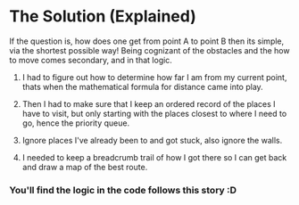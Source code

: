 # The Solution (Explained)

If the question is, how does one get from point A to point B then its simple,
via the shortest possible way! Being cognizant of the obstacles and the how to 
move comes secondary, and in that logic.

1. I had to figure out how to determine how far I am from my current point, 
thats when the mathematical formula for distance came into play.

2. Then I had to make sure that I keep an ordered record of the places I have to
visit, but only starting with the places closest to where I need to go, hence
the priority queue.

3. Ignore places I've already been to and got stuck, also ignore the walls.

4. I needed to keep a breadcrumb trail of how I got there so I can get back and
draw a map of the best route.

### You'll find the logic in the code follows this story :D